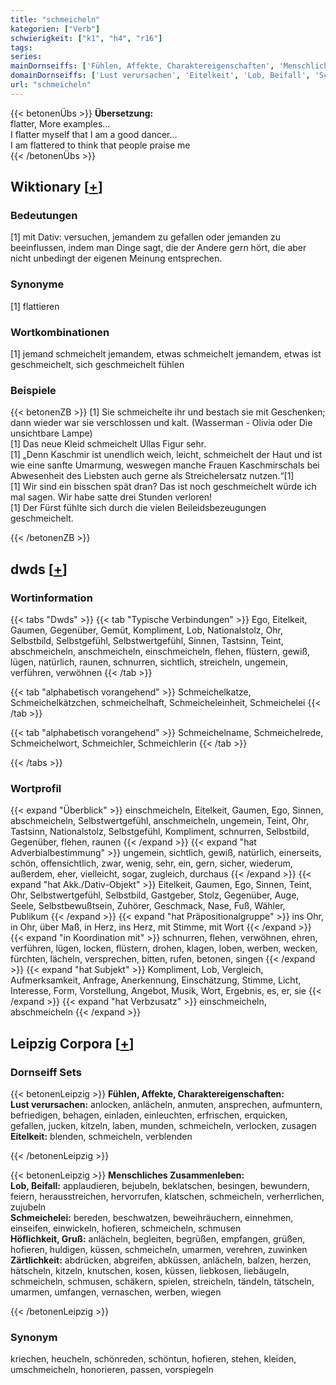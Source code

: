 ```yaml
---
title: "schmeicheln"
kategorien: ["Verb"]
schwierigkeit: ["k1", "h4", "r16"]
tags:
series:
mainDornseiffs: ['Fühlen, Affekte, Charaktereigenschaften', 'Menschliches Zusammenleben']
domainDornseiffs: ['Lust verursachen', 'Eitelkeit', 'Lob, Beifall', 'Schmeichelei', 'Höflichkeit, Gruß', 'Zärtlichkeit']
url: "schmeicheln"
---
```


{{< betonenÜbs >}}
**Übersetzung:**  
flatter, More examples...  
I flatter myself that I am a good dancer...  
I am flattered to think that people praise me  
{{< /betonenÜbs >}}

## Wiktionary [[+](https://de.wiktionary.org/wiki/schmeicheln)]

### Bedeutungen
[1] mit Dativ: versuchen, jemandem zu gefallen oder jemanden zu beeinflussen, indem man Dinge sagt, die der Andere gern hört, die aber nicht unbedingt der eigenen Meinung entsprechen.  

### Synonyme
[1] flattieren  

### Wortkombinationen
[1] jemand schmeichelt jemandem, etwas schmeichelt jemandem, etwas ist geschmeichelt, sich geschmeichelt fühlen  

### Beispiele
{{< betonenZB >}}
[1] Sie schmeichelte ihr und bestach sie mit Geschenken; dann wieder war sie verschlossen und kalt. (Wasserman - Olivia oder Die unsichtbare Lampe)  
[1] Das neue Kleid schmeichelt Ullas Figur sehr.  
[1] „Denn Kaschmir ist unendlich weich, leicht, schmeichelt der Haut und ist wie eine sanfte Umarmung, weswegen manche Frauen Kaschmirschals bei Abwesenheit des Liebsten auch gerne als Streichelersatz nutzen.“[1]  
[1] Wir sind ein bisschen spät dran? Das ist noch geschmeichelt würde ich mal sagen. Wir habe satte drei Stunden verloren!  
[1] Der Fürst fühlte sich durch die vielen Beileidsbezeugungen geschmeichelt.  

{{< /betonenZB >}}


## dwds [[+](https://www.dwds.de/wb/schmeicheln)]

### Wortinformation
{{< tabs "Dwds" >}}
{{< tab "Typische Verbindungen" >}}
Ego, Eitelkeit, Gaumen, Gegenüber, Gemüt, Kompliment, Lob, Nationalstolz, Ohr, Selbstbild, Selbstgefühl, Selbstwertgefühl, Sinnen, Tastsinn, Teint, abschmeicheln, anschmeicheln, einschmeicheln, flehen, flüstern, gewiß, lügen, natürlich, raunen, schnurren, sichtlich, streicheln, ungemein, verführen, verwöhnen
{{< /tab >}}

{{< tab "alphabetisch vorangehend" >}}
Schmeichelkatze, Schmeichelkätzchen, schmeichelhaft, Schmeicheleinheit, Schmeichelei
{{< /tab >}}

{{< tab "alphabetisch vorangehend" >}}
Schmeichelname, Schmeichelrede, Schmeichelwort, Schmeichler, Schmeichlerin
{{< /tab >}}

{{< /tabs >}}

### Wortprofil
{{< expand "Überblick" >}} einschmeicheln, Eitelkeit, Gaumen, Ego, Sinnen, abschmeicheln, Selbstwertgefühl, anschmeicheln, ungemein, Teint, Ohr, Tastsinn, Nationalstolz, Selbstgefühl, Kompliment, schnurren, Selbstbild, Gegenüber, flehen, raunen {{< /expand >}}
{{< expand "hat Adverbialbestimmung" >}} ungemein, sichtlich, gewiß, natürlich, einerseits, schön, offensichtlich, zwar, wenig, sehr, ein, gern, sicher, wiederum, außerdem, eher, vielleicht, sogar, zugleich, durchaus {{< /expand >}}
{{< expand "hat Akk./Dativ-Objekt" >}} Eitelkeit, Gaumen, Ego, Sinnen, Teint, Ohr, Selbstwertgefühl, Selbstbild, Gastgeber, Stolz, Gegenüber, Auge, Seele, Selbstbewußtsein, Zuhörer, Geschmack, Nase, Fuß, Wähler, Publikum {{< /expand >}}
{{< expand "hat Präpositionalgruppe" >}} ins Ohr, in Ohr, über Maß, in Herz, ins Herz, mit Stimme, mit Wort {{< /expand >}}
{{< expand "in Koordination mit" >}} schnurren, flehen, verwöhnen, ehren, verführen, lügen, locken, flüstern, drohen, klagen, loben, werben, wecken, fürchten, lächeln, versprechen, bitten, rufen, betonen, singen {{< /expand >}}
{{< expand "hat Subjekt" >}} Kompliment, Lob, Vergleich, Aufmerksamkeit, Anfrage, Anerkennung, Einschätzung, Stimme, Licht, Interesse, Form, Vorstellung, Angebot, Musik, Wort, Ergebnis, es, er, sie {{< /expand >}}
{{< expand "hat Verbzusatz" >}} einschmeicheln, abschmeicheln {{< /expand >}}

## Leipzig Corpora [[+](https://corpora.uni-leipzig.de/en/res?word=schmeicheln&corpusId=deu_newscrawl-public_2018)]

### Dornseiff Sets
{{< betonenLeipzig >}}
**Fühlen, Affekte, Charaktereigenschaften:**  
**Lust verursachen:** anlocken, anlächeln, anmuten, ansprechen, aufmuntern, befriedigen, behagen, einladen, einleuchten, erfrischen, erquicken, gefallen, jucken, kitzeln, laben, munden, schmeicheln, verlocken, zusagen  
**Eitelkeit:** blenden, schmeicheln, verblenden  

{{< /betonenLeipzig >}}


{{< betonenLeipzig >}}
**Menschliches Zusammenleben:**  
**Lob, Beifall:** applaudieren, bejubeln, beklatschen, besingen, bewundern, feiern, herausstreichen, hervorrufen, klatschen, schmeicheln, verherrlichen, zujubeln  
**Schmeichelei:** bereden, beschwatzen, beweihräuchern, einnehmen, einseifen, einwickeln, hofieren, schmeicheln, schmusen  
**Höflichkeit, Gruß:** anlächeln, begleiten, begrüßen, empfangen, grüßen, hofieren, huldigen, küssen, schmeicheln, umarmen, verehren, zuwinken  
**Zärtlichkeit:** abdrücken, abgreifen, abküssen, anlächeln, balzen, herzen, hätscheln, kitzeln, knutschen, kosen, küssen, liebkosen, liebäugeln, schmeicheln, schmusen, schäkern, spielen, streicheln, tändeln, tätscheln, umarmen, umfangen, vernaschen, werben, wiegen  

{{< /betonenLeipzig >}}

### Synonym
kriechen, heucheln, schönreden, schöntun, hofieren, stehen, kleiden, umschmeicheln, honorieren, passen, vorspiegeln

